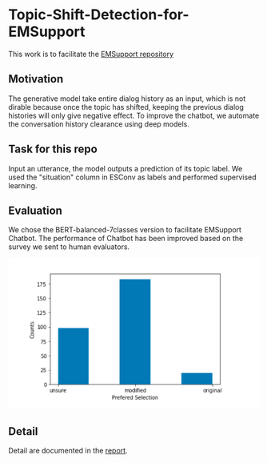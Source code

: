 # Topic-Shift-Detection-for-EMSupport

This work is to facilitate the [EMSupport repository](https://github.com/thu-coai/Emotional-Support-Conversation)

## Motivation
The generative model take entire dialog history as an input, which is not dirable because once the topic has shifted, keeping the previous dialog histories will only give negative effect. To improve the chatbot, we automate the conversation history clearance using deep models.

## Task for this repo
Input an utterance, the model outputs a prediction of its topic label. We used the "situation" column in ESConv as labels and performed supervised learning.

## Evaluation
We chose the BERT-balanced-7classes version to facilitate EMSupport Chatbot. The performance of Chatbot has been improved based on the survey we sent to human evaluators.

![alt text](https://github.com/jiz322/Topic-Shift-Detection-for-EMSupport/blob/main/evaluation_result.png)

## Detail
Detail are documented in the [report](https://github.com/jiz322/Topic-Shift-Detection-for-EMSupport/blob/main/Improve%20the%20Empathetic%20Chatbot-08-24-v3.pdf).


